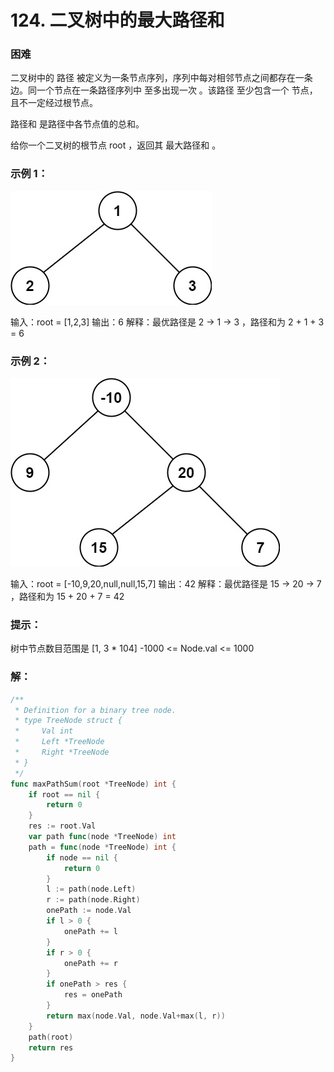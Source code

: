 # 124. 二叉树中的最大路径和

### 困难

二叉树中的 路径 被定义为一条节点序列，序列中每对相邻节点之间都存在一条边。同一个节点在一条路径序列中 至多出现一次 。该路径 至少包含一个 节点，且不一定经过根节点。

路径和 是路径中各节点值的总和。

给你一个二叉树的根节点 root ，返回其 最大路径和 。

### 示例 1：
![path1](/file/img/bt_path_sum_1.jpg)

输入：root = [1,2,3]
输出：6
解释：最优路径是 2 -> 1 -> 3 ，路径和为 2 + 1 + 3 = 6

### 示例 2：
![path2](/file/img/bt_path_sum_2.jpg)

输入：root = [-10,9,20,null,null,15,7]
输出：42
解释：最优路径是 15 -> 20 -> 7 ，路径和为 15 + 20 + 7 = 42

### 提示：

树中节点数目范围是 [1, 3 * 104]
-1000 <= Node.val <= 1000

### 解：

```go
/**
 * Definition for a binary tree node.
 * type TreeNode struct {
 *     Val int
 *     Left *TreeNode
 *     Right *TreeNode
 * }
 */
func maxPathSum(root *TreeNode) int {
	if root == nil {
		return 0
	}
	res := root.Val
	var path func(node *TreeNode) int
	path = func(node *TreeNode) int {
		if node == nil {
			return 0
		}
		l := path(node.Left)
		r := path(node.Right)
		onePath := node.Val
		if l > 0 {
			onePath += l
		}
		if r > 0 {
			onePath += r
		}
		if onePath > res {
			res = onePath
		}
		return max(node.Val, node.Val+max(l, r))
	}
	path(root)
	return res
}
```